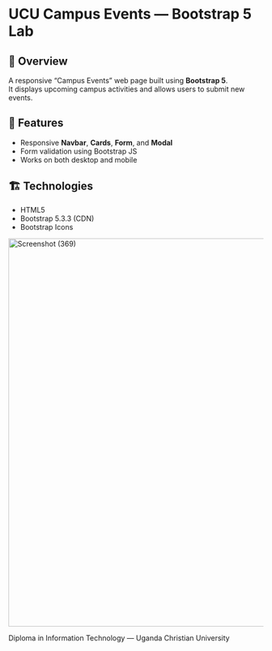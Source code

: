 # UCU Campus Events — Bootstrap 5 Lab

## 📘 Overview
A responsive “Campus Events” web page built using **Bootstrap 5**.  
It displays upcoming campus activities and allows users to submit new events.

## 🧱 Features
- Responsive **Navbar**, **Cards**, **Form**, and **Modal**  
- Form validation using Bootstrap JS  
- Works on both desktop and mobile  

## 🏗️ Technologies
- HTML5  
- Bootstrap 5.3.3 (CDN)  
- Bootstrap Icons  
<img width="1366" height="768" alt="Screenshot (369)" src="https://github.com/user-attachments/assets/9d16d216-2c92-47bd-893d-1188fd5ecbe8" />


Diploma in Information Technology — Uganda Christian University  

